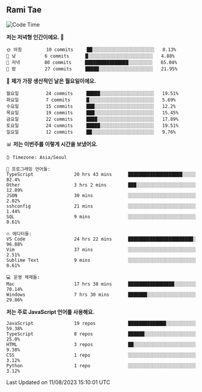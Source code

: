 ## Rami Tae

<!--START_SECTION:waka-->
![Code Time](http://img.shields.io/badge/Code%20Time-912%20hrs%2047%20mins-blue)

**저는 저녁형 인간이에요. 🦉** 

```text
🌞 아침         10 commits     ██░░░░░░░░░░░░░░░░░░░░░░░   8.13% 
🌆 낮　         6 commits      █░░░░░░░░░░░░░░░░░░░░░░░░   4.88% 
🌃 저녁         80 commits     ████████████████░░░░░░░░░   65.04% 
🌙 밤　         27 commits     █████░░░░░░░░░░░░░░░░░░░░   21.95%

```
📅 **제가 가장 생산적인 날은 월요일이에요.** 

```text
월요일          24 commits     █████░░░░░░░░░░░░░░░░░░░░   19.51% 
화요일          7 commits      █░░░░░░░░░░░░░░░░░░░░░░░░   5.69% 
수요일          15 commits     ███░░░░░░░░░░░░░░░░░░░░░░   12.2% 
목요일          19 commits     ███░░░░░░░░░░░░░░░░░░░░░░   15.45% 
금요일          22 commits     ████░░░░░░░░░░░░░░░░░░░░░   17.89% 
토요일          24 commits     █████░░░░░░░░░░░░░░░░░░░░   19.51% 
일요일          12 commits     ██░░░░░░░░░░░░░░░░░░░░░░░   9.76%

```


📊 **저는 이번주를 이렇게 시간을 보냈어요.** 

```text
⌚︎ Timezone: Asia/Seoul

💬 프로그래밍 언어들: 
TypeScript               20 hrs 43 mins      ████████████████████░░░░░   82.4% 
Other                    3 hrs 2 mins        ███░░░░░░░░░░░░░░░░░░░░░░   12.09% 
JSON                     30 mins             ░░░░░░░░░░░░░░░░░░░░░░░░░   2.02% 
sshconfig                21 mins             ░░░░░░░░░░░░░░░░░░░░░░░░░   1.44% 
SQL                      9 mins              ░░░░░░░░░░░░░░░░░░░░░░░░░   0.61%

🔥 에디터들: 
VS Code                  24 hrs 22 mins      ████████████████████████░   96.88% 
Vim                      37 mins             ░░░░░░░░░░░░░░░░░░░░░░░░░   2.51% 
Sublime Text             9 mins              ░░░░░░░░░░░░░░░░░░░░░░░░░   0.61%

💻 운영 체제들: 
Mac                      17 hrs 38 mins      █████████████████░░░░░░░░   70.14% 
Windows                  7 hrs 30 mins       ███████░░░░░░░░░░░░░░░░░░   29.86%

```

**저는 주로 JavaScript 언어를 사용해요.** 

```text
JavaScript               19 repos            ██████████████░░░░░░░░░░░   59.38% 
TypeScript               8 repos             ██████░░░░░░░░░░░░░░░░░░░   25.0% 
HTML                     3 repos             ██░░░░░░░░░░░░░░░░░░░░░░░   9.38% 
CSS                      1 repo              ░░░░░░░░░░░░░░░░░░░░░░░░░   3.12% 
Python                   1 repo              ░░░░░░░░░░░░░░░░░░░░░░░░░   3.12%

```



 Last Updated on 11/08/2023 15:10:01 UTC
<!--END_SECTION:waka-->
